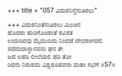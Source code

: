 +++
title = "057 ವಿದುರನಿನ್ತೆನುತಿರಲು"

+++
ವಿದುರನಿಂತೆನುತಿರಲು ಮಿಂಚಿನ   
ಹೊದರು ಹುರಿಗೊಂಡಂತೆ ರವಿಶತ   
ಉದುರಿದವು ಮೈಮುರಿದು ನಿಂದಡೆ ದೇವರಂಗದಲಿ   
ಸದೆದುದಾಸ್ಥಾನವನು ಘನ ತೇ   
ಜದ ಲಹರಿ ಲೀಲೆಯಲಿ ಹರಿ ತೋ   
ರಿದನು ನಿರುಪಮ ವಿಶ್ವರೂಪವನಾ ಮಹಾ ಸಭೆಗೆ    ॥57॥